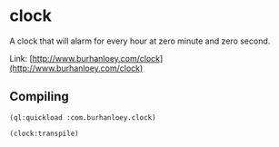 # clock

A clock that will alarm for every hour at zero minute and zero second.

Link: [http://www.burhanloey.com/clock](http://www.burhanloey.com/clock)

## Compiling

```
(ql:quickload :com.burhanloey.clock)

(clock:transpile)
```
